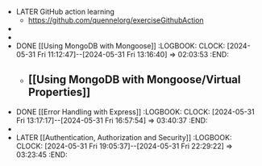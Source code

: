 - LATER  GitHub action learning
	- https://github.com/quennelorg/exerciseGithubAction
-
-
- DONE  [[Using MongoDB with Mongoose]]
  :LOGBOOK:
  CLOCK: [2024-05-31 Fri 11:12:47]--[2024-05-31 Fri 13:16:40] =>  02:03:53
  :END:
	- [[Using MongoDB with Mongoose/Virtual Properties]]
		-
- DONE  [[Error Handling with Express]]
  :LOGBOOK:
  CLOCK: [2024-05-31 Fri 13:17:17]--[2024-05-31 Fri 16:57:54] =>  03:40:37
  :END:
-
- LATER  [[Authentication, Authorization and Security]]
  :LOGBOOK:
  CLOCK: [2024-05-31 Fri 19:05:37]--[2024-05-31 Fri 22:29:22] =>  03:23:45
  :END: